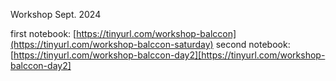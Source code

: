 Workshop Sept. 2024

first notebook: [https://tinyurl.com/workshop-balccon](https://tinyurl.com/workshop-balccon-saturday)
second notebook: [https://tinyurl.com/workshop-balccon-day2][https://tinyurl.com/workshop-balccon-day2]
